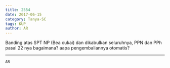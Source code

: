 ```yaml
---
title: 2554
date: 2017-06-15
category: Tanya-SC
tags: KUP
author: AR
---
```


Banding atas SPT NP (Bea cukai) dan dikabulkan seluruhnya, PPN dan PPh pasal 22 nya bagaimana? aapa pengembaliannya otomatis?

---



`AR`
